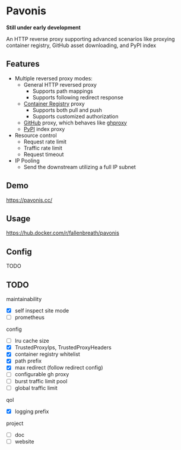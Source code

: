 # Pavonis

**Still under early development**

An HTTP reverse proxy supporting advanced scenarios like proxying container registry, 
GitHub asset downloading, and PyPI index

## Features

- Multiple reversed proxy modes:
    - General HTTP reversed proxy
        - Supports path mappings
        - Supports following redirect response
    - [Container Registry](https://distribution.github.io/distribution/) proxy
        - Supports both pull and push
        - Supports customized authorization
    - [GitHub](https://github.com/) proxy, which behaves like [ghproxy](https://ghproxy.link/)
    - [PyPI](https://pypi.org/) index proxy
- Resource control
    - Request rate limit
    - Traffic rate limit
    - Request timeout
- IP Pooling
    - Send the downstream utilizing a full IP subnet

## Demo

https://pavonis.cc/

## Usage

https://hub.docker.com/r/fallenbreath/pavonis

## Config

TODO

## TODO

maintainability

- [x] self inspect site mode
- [ ] prometheus

config

- [ ] lru cache size
- [x] TrustedProxyIps, TrustedProxyHeaders
- [x] container registry whitelist
- [x] path prefix
- [x] max redirect (follow redirect config)
- [ ] configurable gh proxy
- [ ] burst traffic limit pool
- [ ] global traffic limit

qol

- [x] logging prefix

project

- [ ] doc
- [ ] website
